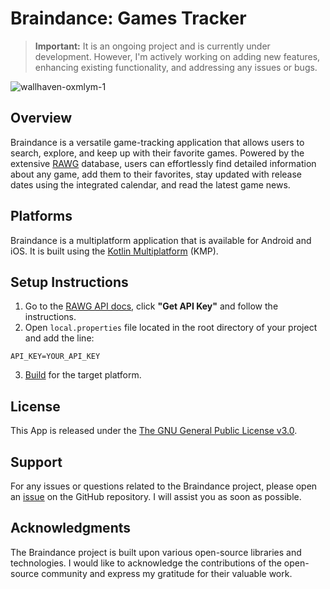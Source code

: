 # Braindance: Games Tracker

> **Important:**
> It is an ongoing project and is currently under development. However, I'm actively working on adding new features, enhancing existing functionality, and addressing any issues or bugs.

![wallhaven-oxmlym-1](https://github.com/vladleesi/braindance-app/assets/30999008/cdb06536-ecbf-43ae-9336-3833a89a3718)

## Overview
Braindance is a versatile game-tracking application that allows users to search, explore, and keep up with their favorite games. Powered by the extensive [RAWG](https://rawg.io/apidocs) database, users can effortlessly find detailed information about any game, add them to their favorites, stay updated with release dates using the integrated calendar, and read the latest game news.

## Platforms
Braindance is a multiplatform application that is available for Android and iOS. It is built using the [Kotlin Multiplatform](https://www.jetbrains.com/help/kotlin-multiplatform-dev/get-started.html) (KMP).

## Setup Instructions

1. Go to the [RAWG API docs](https://rawg.io/apidocs), click **"Get API Key"** and follow the instructions.
2. Open `local.properties` file located in the root directory of your project and add the line:
```
API_KEY=YOUR_API_KEY
```
3. [Build](https://www.jetbrains.com/help/kotlin-multiplatform-dev/compose-multiplatform-create-first-app.html#run-your-application) for the target platform.

## License
This App is released under the [The GNU General Public License v3.0](LICENSE).

## Support
For any issues or questions related to the Braindance project, please open an [issue](https://github.com/vladleesi/braindance-app/issues) on the GitHub repository. I will assist you as soon as possible.

## Acknowledgments
The Braindance project is built upon various open-source libraries and technologies. I would like to acknowledge the contributions of the open-source community and express my gratitude for their valuable work.